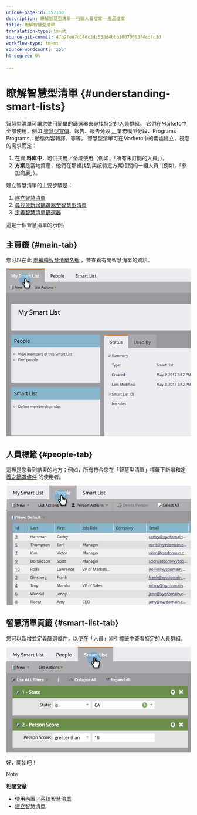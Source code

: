 ```yaml
---
unique-page-id: 557130
description: 瞭解智慧型清單——行銷人員檔案——產品檔案
title: 瞭解智慧型清單
translation-type: tm+mt
source-git-commit: 47b2fee7d146c3dc558d4bbb10070683f4cdfd3d
workflow-type: tm+mt
source-wordcount: '256'
ht-degree: 0%

---
```



# 瞭解智慧型清單 {#understanding-smart-lists}

智慧型清單可讓您使用簡單的篩選器來尋找特定的人員群組。 它們在Marketo中全部使用，例如 [智慧型宣傳](http://docs.marketo.com/display/docs/smart+campaigns)、報告、報告分段 [、](http://docs.marketo.com/display/docs/programs)業務模型分段、Programs [](http://docs.marketo.com/display/docs/basic+reporting)[](http://docs.marketo.com/display/docs/segmentation+and+snippets)[](http://docs.marketo.com/display/docs/revenue+cycle+models)[](http://docs.marketo.com/display/docs/drip+nurturing)[](http://docs.marketo.com/display/docs/segmentation+and+snippets)Programs、動態內容轉譯、等等。 智慧型清單可在Marketo中的兩處建立，視您的需求而定：

1. 在資 **料庫中**，可供共用／全域使用（例如，「所有未訂閱的人員」）。
1. **方案**是當地資產，他們在那裡找到與該特定方案相關的一組人員（例如，「參加商展」）。

建立智慧清單的主要步驟是：

1. [建立智慧清單](creating-a-smart-list/create-a-smart-list.md)
1. [尋找並新增篩選器至智慧型清單](creating-a-smart-list/find-and-add-filters-to-a-smart-list.md)
1. [定義智慧清單篩選器](creating-a-smart-list/define-smart-list-filters.md)

這是一個智慧清單的示例。

## 主頁籤 {#main-tab}

您可以在此 [處編輯智慧清單名稱](../../../product-docs/core-marketo-concepts/miscellaneous/rename-a-marketo-asset.md) ，並查看有關智慧清單的資訊。

![](assets/smartlist.png)

## 人員標籤 {#people-tab}

這裡是您看到結果的地方；例如，所有符合您在「智慧型清單」標籤下新增和定 [義之篩選條件](creating-a-smart-list/find-and-add-filters-to-a-smart-list.md) 的使用者。

![](assets/smartlist-people.png)

## 智慧清單頁籤 {#smart-list-tab}

您可以新增並定義篩選條件，以便在「人員」索引標籤中查看特定的人員群組。

![](assets/smartlist-filters.png)

好，開始吧！

>[!NOTE]
>
>**相關文章**
>
>* [使用內置／系統智慧清單](using-smart-lists/use-built-in-system-smart-lists.md)
>* [建立智慧清單](creating-a-smart-list/create-a-smart-list.md)

>



